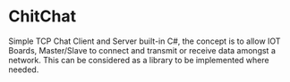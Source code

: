 # ChitChat
Simple TCP Chat Client and Server built-in C#, the concept is to allow IOT Boards, Master/Slave to connect and transmit or receive data amongst a network. This can be considered as a library to be implemented where needed.

